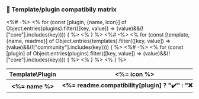 ### 🧰 Template/plugin compatibily matrix

<table>
  <tr>
    <th nowrap="nowrap">Template\Plugin</th><%# -%>
    <% for (const [plugin, {name, icon}] of Object.entries(plugins).filter(([key, value]) => (value)&&(!["core"].includes(key)))) { %>
    <th nowrap="nowrap" align="center" title="<%= name %>"><%= icon %></th><% } %>
  </tr><%# -%>
  <% for (const [template, {name, readme}] of Object.entries(templates).filter(([key, value]) => (value)&&(!["community"].includes(key)))) { %>
  <tr>
    <th nowrap="nowrap"><%= name %></th><%# -%>
    <% for (const [plugin] of Object.entries(plugins).filter(([key, value]) => (value)&&(!["core"].includes(key)))) { %>
    <th nowrap="nowrap" align="center" data-plugin="<%= plugin %>"><%= readme.compatibility[plugin] ? "✔️" : "❌" %></th><% } %>
  </tr><% } %>
</table>

